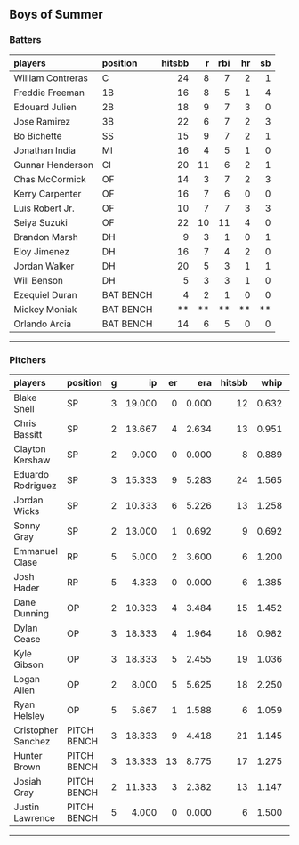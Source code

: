 ## Boys of Summer

### Batters

 
|players           |position  | hitsbb|  r| rbi| hr| sb| 
|:-----------------|:---------|------:|--:|---:|--:|--:| 
|William Contreras |C         |     24|  8|   7|  2|  1| 
|Freddie Freeman   |1B        |     16|  8|   5|  1|  4| 
|Edouard Julien    |2B        |     18|  9|   7|  3|  0| 
|Jose Ramirez      |3B        |     22|  6|   7|  2|  3| 
|Bo Bichette       |SS        |     15|  9|   7|  2|  1| 
|Jonathan India    |MI        |     16|  4|   5|  1|  0| 
|Gunnar Henderson  |CI        |     20| 11|   6|  2|  1| 
|Chas McCormick    |OF        |     14|  3|   7|  2|  3| 
|Kerry Carpenter   |OF        |     16|  7|   6|  0|  0| 
|Luis Robert Jr.   |OF        |     10|  7|   7|  3|  3| 
|Seiya Suzuki      |OF        |     22| 10|  11|  4|  0| 
|Brandon Marsh     |DH        |      9|  3|   1|  0|  1| 
|Eloy Jimenez      |DH        |     16|  7|   4|  2|  0| 
|Jordan Walker     |DH        |     20|  5|   3|  1|  1| 
|Will Benson       |DH        |      5|  3|   3|  1|  0| 
|Ezequiel Duran    |BAT BENCH |      4|  2|   1|  0|  0| 
|Mickey Moniak     |BAT BENCH |     **| **|  **| **| **| 
|Orlando Arcia     |BAT BENCH |     14|  6|   5|  0|  0| 


* * *

### Pitchers

 
|players            |position    |  g|     ip| er|   era| hitsbb|  whip| so|  w| sv| 
|:------------------|:-----------|--:|------:|--:|-----:|------:|-----:|--:|--:|--:| 
|Blake Snell        |SP          |  3| 19.000|  0| 0.000|     12| 0.632| 25|  1|  0| 
|Chris Bassitt      |SP          |  2| 13.667|  4| 2.634|     13| 0.951| 13|  1|  0| 
|Clayton Kershaw    |SP          |  2|  9.000|  0| 0.000|      8| 0.889|  9|  1|  0| 
|Eduardo Rodriguez  |SP          |  3| 15.333|  9| 5.283|     24| 1.565| 11|  1|  0| 
|Jordan Wicks       |SP          |  2| 10.333|  6| 5.226|     13| 1.258|  8|  1|  0| 
|Sonny Gray         |SP          |  2| 13.000|  1| 0.692|      9| 0.692| 14|  1|  0| 
|Emmanuel Clase     |RP          |  5|  5.000|  2| 3.600|      6| 1.200|  6|  1|  3| 
|Josh Hader         |RP          |  5|  4.333|  0| 0.000|      6| 1.385|  3|  1|  3| 
|Dane Dunning       |OP          |  2| 10.333|  4| 3.484|     15| 1.452|  7|  1|  0| 
|Dylan Cease        |OP          |  3| 18.333|  4| 1.964|     18| 0.982| 24|  1|  0| 
|Kyle Gibson        |OP          |  3| 18.333|  5| 2.455|     19| 1.036| 13|  1|  0| 
|Logan Allen        |OP          |  2|  8.000|  5| 5.625|     18| 2.250|  6|  0|  0| 
|Ryan Helsley       |OP          |  5|  5.667|  1| 1.588|      6| 1.059|  8|  0|  4| 
|Cristopher Sanchez |PITCH BENCH |  3| 18.333|  9| 4.418|     21| 1.145| 22|  1|  0| 
|Hunter Brown       |PITCH BENCH |  3| 13.333| 13| 8.775|     17| 1.275| 16|  1|  0| 
|Josiah Gray        |PITCH BENCH |  2| 11.333|  3| 2.382|     13| 1.147| 14|  1|  0| 
|Justin Lawrence    |PITCH BENCH |  5|  4.000|  0| 0.000|      6| 1.500|  5|  0|  1| 


* * *



